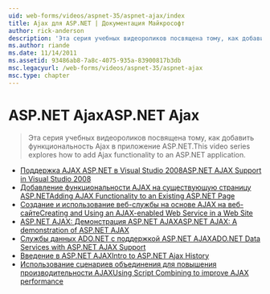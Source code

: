 ```yaml
---
uid: web-forms/videos/aspnet-35/aspnet-ajax/index
title: Ajax для ASP.NET | Документация Майкрософт
author: rick-anderson
description: 'Эта серия учебных видеороликов посвящена тому, как добавить функциональность Ajax в приложение ASP.NET.'
ms.author: riande
ms.date: 11/14/2011
ms.assetid: 93486ab8-7a8c-4075-935a-83900817b3db
msc.legacyurl: /web-forms/videos/aspnet-35/aspnet-ajax
msc.type: chapter
---
```

<a name="aspnet-ajax"></a><span data-ttu-id="e3511-103">ASP.NET Ajax</span><span class="sxs-lookup"><span data-stu-id="e3511-103">ASP.NET Ajax</span></span>
====================
> <span data-ttu-id="e3511-104">Эта серия учебных видеороликов посвящена тому, как добавить функциональность Ajax в приложение ASP.NET.</span><span class="sxs-lookup"><span data-stu-id="e3511-104">This video series explores how to add Ajax functionality to an ASP.NET application.</span></span>


- [<span data-ttu-id="e3511-105">Поддержка AJAX ASP.NET в Visual Studio 2008</span><span class="sxs-lookup"><span data-stu-id="e3511-105">ASP.NET AJAX Support in Visual Studio 2008</span></span>](aspnet-ajax-support-in-visual-studio-2008.md)
- [<span data-ttu-id="e3511-106">Добавление функциональности AJAX на существующую страницу ASP.NET</span><span class="sxs-lookup"><span data-stu-id="e3511-106">Adding AJAX Functionality to an Existing ASP.NET Page</span></span>](adding-ajax-functionality-to-an-existing-aspnet-page.md)
- [<span data-ttu-id="e3511-107">Создание и использование веб-службы на основе AJAX на веб-сайте</span><span class="sxs-lookup"><span data-stu-id="e3511-107">Creating and Using an AJAX-enabled Web Service in a Web Site</span></span>](creating-and-using-an-ajax-enabled-web-service-in-a-web-site.md)
- [<span data-ttu-id="e3511-108">ASP.NET AJAX: Демонстрация ASP.NET AJAX</span><span class="sxs-lookup"><span data-stu-id="e3511-108">ASP.NET AJAX: A demonstration of ASP.NET AJAX</span></span>](aspnet-ajax-a-demonstration-of-aspnet-ajax.md)
- [<span data-ttu-id="e3511-109">Службы данных ADO.NET с поддержкой ASP.NET AJAX</span><span class="sxs-lookup"><span data-stu-id="e3511-109">ADO.NET Data Services with ASP.NET AJAX Support</span></span>](adonet-data-services-with-aspnet-ajax-support.md)
- [<span data-ttu-id="e3511-110">Введение в ASP.NET AJAX</span><span class="sxs-lookup"><span data-stu-id="e3511-110">Intro to ASP.NET Ajax History</span></span>](introduction-to-aspnet-ajax-history.md)
- [<span data-ttu-id="e3511-111">Использование сценариев объединения для повышения производительности AJAX</span><span class="sxs-lookup"><span data-stu-id="e3511-111">Using Script Combining to improve AJAX performance</span></span>](using-script-combining-to-improve-ajax-performance.md)
